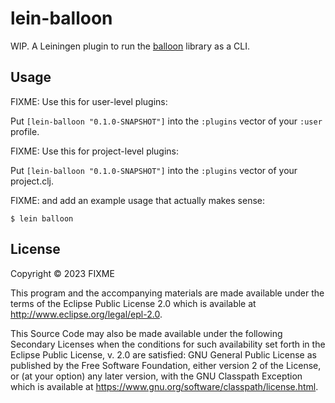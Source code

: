 # lein-balloon

WIP. A Leiningen plugin to run the [balloon](https://github.com/roboli/balloon) library as a CLI.

## Usage

FIXME: Use this for user-level plugins:

Put `[lein-balloon "0.1.0-SNAPSHOT"]` into the `:plugins` vector of your `:user`
profile.

FIXME: Use this for project-level plugins:

Put `[lein-balloon "0.1.0-SNAPSHOT"]` into the `:plugins` vector of your project.clj.

FIXME: and add an example usage that actually makes sense:

    $ lein balloon

## License

Copyright © 2023 FIXME

This program and the accompanying materials are made available under the
terms of the Eclipse Public License 2.0 which is available at
http://www.eclipse.org/legal/epl-2.0.

This Source Code may also be made available under the following Secondary
Licenses when the conditions for such availability set forth in the Eclipse
Public License, v. 2.0 are satisfied: GNU General Public License as published by
the Free Software Foundation, either version 2 of the License, or (at your
option) any later version, with the GNU Classpath Exception which is available
at https://www.gnu.org/software/classpath/license.html.
